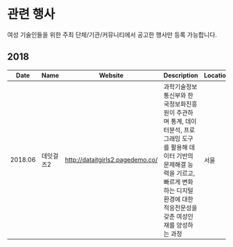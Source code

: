 # 관련 행사
여성 기술인들을 위한 주최 단체/기관/커뮤니티에서 공고한 행사만 등록 가능합니다.

## 2018
| Date | Name | Website | Description | Location | Social |
|---|---|---|---|---|---|
| 2018.06 | 데잇걸즈2 |http://dataitgirls2.pagedemo.co/  | 과학기술정보통신부와 한국정보화진흥원이 주관하며 통계, 데이터분석, 프로그래밍 도구를 활용해 데이터 기반의 문제해결 능력을 기르고, 빠르게 변화하는 디지털 환경에 대한 적응전문성을 갖춘 여성인재를 양성하는 과정 | 서울 |[![](icons/facebook-icon.png)](https://www.facebook.com/dataitgirls/)|
